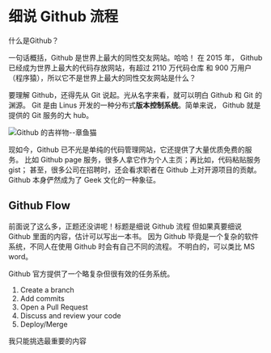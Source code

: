 # 细说 Github 流程

什么是Github？

一句话概括，Github 是世界上最大的同性交友网站。哈哈！
在 2015 年， Github 已经成为世界上最大的代码存放网站，有超过 2110 万代码仓库
和 900 万用户（程序猿），所以它不是世界上最大的同性交友网站是什么？

要理解 Github，还得先从 Git 说起。光从名字来看，就可以明白 Github 和 Git 的渊源。
Git 是由 Linus 开发的一种分布式**版本控制系统**。简单来说， Github 就是提供的 Git 服务的大 hub。

![Github 的吉祥物--章鱼猫]()

现如今，Github 已不光是单纯的代码管理网站，它还提供了大量优质免费的服务。
比如 Github page 服务，很多人拿它作为个人主页；再比如，代码粘贴服务 gist；
甚至，很多公司在招聘时，还会看求职者在 Github 上对开源项目的贡献。
Github 本身俨然成为了 Geek 文化的一种象征。

## Github Flow
前面说了这么多，正题还没讲呢！标题是细说 Github 流程
但如果真要细说 Github 里面的内容，估计可以写出一本书。
因为 Github 毕竟是一个复杂的软件系统，不同人在使用 Github 时会有自己不同的流程。
不明白的，可以类比 MS word。

Github 官方提供了一个略复杂但很有效的任务系统。

1. Create a branch
2. Add commits
3. Open a Pull Request
4. Discuss and review your code
5. Deploy/Merge

我只能挑选最重要的内容
